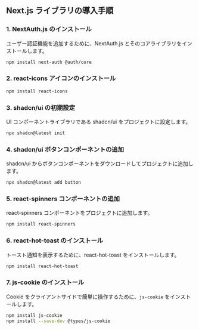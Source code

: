## Next.js ライブラリの導入手順

### 1. NextAuth.js のインストール

ユーザー認証機能を追加するために、NextAuth.js とそのコアライブラリをインストールします。

```bash
npm install next-auth @auth/core
```

### 2. react-icons アイコンのインストール

```bash
npm install react-icons
```

### 3. shadcn/ui の初期設定

UI コンポーネントライブラリである shadcn/ui をプロジェクトに設定します。

```bash
npx shadcn@latest init
```

### 4. shadcn/ui ボタンコンポーネントの追加

shadcn/ui からボタンコンポーネントをダウンロードしてプロジェクトに追加します。

```bash
npx shadcn@latest add button
```

### 5. react-spinners コンポーネントの追加

react-spinners コンポーネントをプロジェクトに追加します。

```bash
npm install react-spinners
```

### 6. react-hot-toast のインストール

トースト通知を表示するために、react-hot-toast をインストールします。

```bash
npm install react-hot-toast
```

### 7. js-cookie のインストール

Cookie をクライアントサイドで簡単に操作するために、`js-cookie` をインストールします。

```bash
npm install js-cookie
npm install --save-dev @types/js-cookie
```